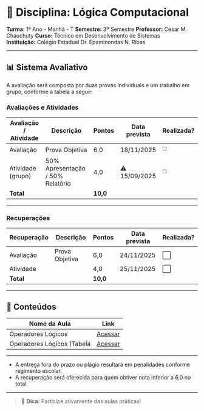 # 📘 Disciplina: Lógica Computacional

**Turma:** 1ª Ano - Manhã - T
**Semestre:** 3º Semestre
**Professor:** Cesar M. Chauchuty
**Curso:** Técnico em Desenvolvimento de Sistemas  
**Instituição:** Colégio Estadual Dr. Epaminondas N. Ribas

---

## 📊 Sistema Avaliativo

A avaliação será composta por duas provas individuais e um trabalho em grupo, conforme a tabela a seguir:

### Avaliações e Atividades

| Avaliação / Atividade     | Descrição                        | Pontos   | Data prevista  | Realizada?  |
|---------------------------|----------------------------------|----------|----------------|-------------|
| Avaliação                 | Prova Objetiva                   | 6,0      | 18/11/2025     | ◻️          |
| Atividade (grupo)         | 50% Apresentação / 50% Relatório | 4,0      | ⚠️ 15/09/2025  | ◻️          |
| **Total**                 |                                  | **10,0** |                |             |

---

### Recuperações

| Recuperação               | Descrição                      | Pontos   | Data prevista | Realizada? |
|---------------------------|--------------------------------|----------|----------------|-----------|
| Avaliação                 | Prova Objetiva                 | 6,0      | 24/11/2025     | ⬜        |
| Atividade                 | <DEFINIR>                      | 4,0      | 25/11/2025     | ⬜        |
| **Total**                 |                                | **10,0** |                |           |

---

## 🧪 Conteúdos

| Nome da Aula                | Link                                                            |
|-----------------------------|-----------------------------------------------------------------|
| Operadores Lógicos          | [Acessar](https://dicasdeprogramacao.com.br/operadores-logicos/) |
| Operadores Lógicos (Tabela  | [Acessar](https://github.com/profchauchuty/epa-1T-sist-logica-computacional/blob/main/files/operadores-logicos.jpg?raw=true)|
---

- A entrega fora do prazo ou plágio resultará em penalidades conforme regimento escolar.
- A recuperação será oferecida para quem obtiver nota inferior a 6,0 no total.

---

> 📱 **Dica:** Participe ativamente das aulas práticas!
